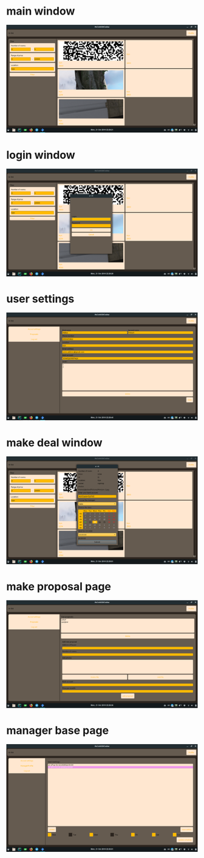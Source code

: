 # main window
![](https://github.com/TheBestTvarynka/w-rh/blob/master/img/mainwindow.png)

# login window
![](https://github.com/TheBestTvarynka/w-rh/blob/master/img/loginwindow.png)

# user settings
![](https://github.com/TheBestTvarynka/w-rh/blob/master/img/usersettings.png)

# make deal window
![](https://github.com/TheBestTvarynka/w-rh/blob/master/img/makedeal.png)

# make proposal page
![](https://github.com/TheBestTvarynka/w-rh/blob/master/img/makeproposal.png)

# manager base page
![](https://github.com/TheBestTvarynka/w-rh/blob/master/img/managerbaseprofile.png)

